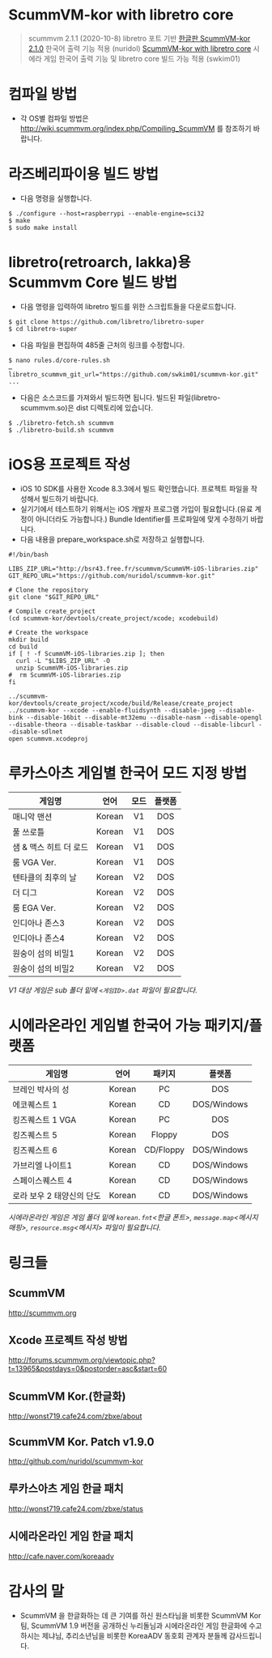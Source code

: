 ScummVM-kor with libretro core
==============================

>scummvm 2.1.1 (2020-10-8) libretro 포트 기반
>[한글판 ScummVM-kor 2.1.0](https://github.com/nuridol/scummvm-kor) 한국어 출력 기능 적용 (nuridol)
> [ScummVM-kor with libretro core](https://github.com/swkim01/scummvm-kor) 시에라 게임 한국어 출력 기능 및 libretro core 빌드 가능 적용 (swkim01)

# 컴파일 방법
+ 각 OS별 컴파일 방법은 http://wiki.scummvm.org/index.php/Compiling_ScummVM 를 참조하기 바랍니다.

# 라즈베리파이용 빌드 방법
- 다음 명령을 실행합니다.
```
$ ./configure --host=raspberrypi --enable-engine=sci32
$ make
$ sudo make install
```

# libretro(retroarch, lakka)용 Scummvm Core 빌드 방법
- 다음 명령을 입력하여 libretro 빌드를 위한 스크립트들을 다운로드합니다.
```
$ git clone https://github.com/libretro/libretro-super
$ cd libretro-super
```
- 다음 파일을 편집하여 485줄 근처의 링크를 수정합니다.
```
$ nano rules.d/core-rules.sh
…
libretro_scummvm_git_url="https://github.com/swkim01/scummvm-kor.git"
...
```

- 다음은 소스코드를 가져와서 빌드하면 됩니다. 빌드된 파일(libretro-scummvm.so)은 dist 디렉토리에 있습니다.
```
$ ./libretro-fetch.sh scummvm
$ ./libretro-build.sh scummvm
```

# iOS용 프로젝트 작성
- iOS 10 SDK를 사용한 Xcode 8.3.3에서 빌드 확인했습니다. 프로젝트 파일을 작성해서 빌드하기 바랍니다.
- 실기기에서 테스트하기 위해서는 iOS 개발자 프로그램 가입이 필요합니다.(유료 계정이 아니더라도 가능합니다.) Bundle Identifier를 프로파일에 맞게 수정하기 바랍니다.
- 다음 내용을 prepare_workspace.sh로 저장하고 실행합니다.

```
#!/bin/bash 

LIBS_ZIP_URL="http://bsr43.free.fr/scummvm/ScummVM-iOS-libraries.zip" 
GIT_REPO_URL="https://github.com/nuridol/scummvm-kor.git" 

# Clone the repository 
git clone "$GIT_REPO_URL" 

# Compile create_project 
(cd scummvm-kor/devtools/create_project/xcode; xcodebuild) 

# Create the workspace 
mkdir build 
cd build 
if [ ! -f ScummVM-iOS-libraries.zip ]; then 
  curl -L "$LIBS_ZIP_URL" -O 
  unzip ScummVM-iOS-libraries.zip 
#  rm ScummVM-iOS-libraries.zip 
fi 

../scummvm-kor/devtools/create_project/xcode/build/Release/create_project ../scummvm-kor --xcode --enable-fluidsynth --disable-jpeg --disable-bink --disable-16bit --disable-mt32emu --disable-nasm --disable-opengl --disable-theora --disable-taskbar --disable-cloud --disable-libcurl --disable-sdlnet 
open scummvm.xcodeproj
```

# 루카스아츠 게임별 한국어 모드 지정 방법
| 게임명              | 언어  | 모드  | 플랫폼 |
| ----------------- |:----:|:-----:|:-----:|
| 매니악 맨션          |Korean| V1   | DOS |
| 풀 쓰로틀            |Korean| V1   | DOS |
| 샘 & 맥스 히트 더 로드 |Korean| V1   | DOS |
| 룸 VGA Ver.        |Korean| V1   | DOS |
| 텐타클의 최후의 날     |Korean| V2   | DOS |
| 더 디그             |Korean| V2   | DOS |
| 룸 EGA Ver.        |Korean| V2   | DOS |
| 인디아나 존스3        |Korean| V2   | DOS |
| 인디아나 존스4        |Korean| V2   | DOS |
| 원숭이 섬의 비밀1     |Korean| V2   | DOS |
| 원숭이 섬의 비밀2     |Korean| V2   | DOS |

*V1 대상 게임은 sub 폴더 밑에 ``<게임ID>.dat`` 파일이 필요합니다.*

# 시에라온라인 게임별 한국어 가능 패키지/플랫폼
| 게임명              | 언어  | 패키지 | 플랫폼 |
| ----------------- |:----:|:-----:|:-----:|
| 브레인 박사의 성 | Korean | PC | DOS |
| 에코퀘스트 1 | Korean | CD | DOS/Windows |
| 킹즈퀘스트 1 VGA | Korean | PC | DOS |
| 킹즈퀘스트 5 | Korean | Floppy | DOS |
| 킹즈퀘스트 6 | Korean | CD/Floppy | DOS/Windows |
| 가브리엘 나이트1 | Korean | CD | DOS/Windows |
| 스페이스퀘스트 4 | Korean | CD | DOS/Windows |
| 로라 보우 2 태양신의 단도 | Korean | CD | DOS/Windows |

*시에라온라인 게임은 게임 폴더 밑에 ``korean.fnt``<한글 폰트>, ``message.map``<메시지 매핑>, ``resource.msg``<메시지> 파일이 필요합니다.*

# 링크들
## ScummVM
http://scummvm.org

## Xcode 프로젝트 작성 방법
http://forums.scummvm.org/viewtopic.php?t=13965&postdays=0&postorder=asc&start=60

## ScummVM Kor.(한글화) 
http://wonst719.cafe24.com/zbxe/about

## ScummVM Kor. Patch v1.9.0
http://github.com/nuridol/scummvm-kor

## 루카스아츠 게임 한글 패치
http://wonst719.cafe24.com/zbxe/status

## 시에라온라인 게임 한글 패치
http://cafe.naver.com/koreaadv

# 감사의 말
- ScummVM 을 한글화하는 데 큰 기여를 하신 원스타님을 비롯한 ScummVM Kor 팀, ScummVM 1.9 버전을 공개하신 누리돌님과 시에라온라인 게임 한글화에 수고하시는 제냐님, 추리소년님을 비롯한 KoreaADV 동호회 관계자 분들께 감사드립니다.
